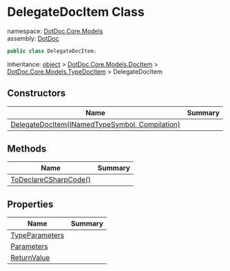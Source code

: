 ﻿# DelegateDocItem Class

namespace: [DotDoc\.Core\.Models](../DotDoc.Core.Models.md)<br />
assembly: [DotDoc](../../DotDoc.md)



```csharp
public class DelegateDocItem;
```

Inheritance: [object](https://docs.microsoft.com/dotnet/api/System.Object) > [DotDoc\.Core\.Models\.DocItem](../../DotDoc/DotDoc.Core.Models/DocItem.md) > [DotDoc\.Core\.Models\.TypeDocItem](../../DotDoc/DotDoc.Core.Models/TypeDocItem.md) > DelegateDocItem

## Constructors

| Name | Summary |
|------|---------|
| [DelegateDocItem\(INamedTypeSymbol, Compilation\)](./DelegateDocItem/$ctor.md) |  |

## Methods

| Name | Summary |
|------|---------|
| [ToDeclareCSharpCode\(\)](./DelegateDocItem/ToDeclareCSharpCode.md) |  |

## Properties

| Name | Summary |
|------|---------|
| [TypeParameters](./DelegateDocItem/TypeParameters.md) |  |
| [Parameters](./DelegateDocItem/Parameters.md) |  |
| [ReturnValue](./DelegateDocItem/ReturnValue.md) |  |

